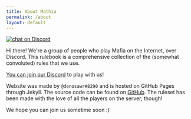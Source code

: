 ```yaml
---
title: About Mathia
permalink: /about
layout: default
---
```


<a href="https://discord.gg/y5QaQA">
<img src="https://img.shields.io/discord/569859070392270849?logo=discord" alt="chat on Discord"></a>

Hi there! We're a group of people who play Mafia on the Internet, over Discord. This rulebook is a comprehensive collection of the (somewhat convoluted) rules that we use.

[You can join our Discord](https://discord.gg/cwfdjE) to play with us!

Website was made by `@denosawr#8290` and is hosted on GitHub Pages through Jekyll. The source code can be found on [GitHub](https://github.com/denosawr/mathia-rulebook). The ruleset has been made with the love of all the players on the server, though!

We hope you can join us sometime soon :)
